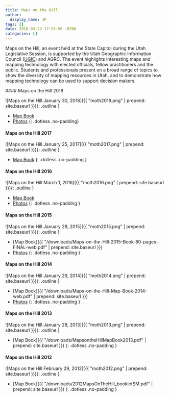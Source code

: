```yaml
---
title: Maps on the Hill
author:
  display_name: JP
tags: []
date: 2016-03-23 17:55:50 -0700
categories: []
---
```

 Maps on the Hill, an event held at the State Capitol during the Utah Legislative Session, is supported by the Utah Geographic Information Council ([UGIC](http://ugic.info/)) and AGRC. The event highlights interesting maps and mapping technology with elected officials, fellow practitioners and the public. Students and professionals present on a broad range of topics to show the diversity of mapping resources in Utah, and to demonstrate how mapping technology can be used to support decision makers.

<div class="flex flex--row flex--wrap flex--around" markdown="1">

  <div markdown="1">
#### Maps on the Hill 2018

![Maps on the Hill January 30, 2018]({{ "moth2018.png" | prepend: site.baseurl }}){: .outline }

- [Map Book](https://drive.google.com/file/d/1i4_Lm8E0Rb2GpETe1K43DgkKD6maFufy/view?usp=sharing)
- [Photos](https://drive.google.com/drive/folders/1Vn9oYHVd1-mvQTA0TYB4yoNcSc0r50md?usp=sharing)
{: .dotless .no-padding}
  </div>
  <div markdown="1">
#### Maps on the Hill 2017

![Maps on the Hill January 25, 2017]({{ "moth2017.png" | prepend: site.baseurl }}){: .outline }

- [Map Book](https://drive.google.com/file/d/0BxoOAQyOvGgaNmdVdC1XSFVWdms/)
{: .dotless .no-padding }
  </div>
  <div markdown="1">
#### Maps on the Hill 2016

![Maps on the Hill March 1, 2016]({{ "moth2016.png" | prepend: site.baseurl }}){: .outline }

- [Map Book](https://drive.google.com/file/d/0B0ScYXX9W5INQzdEZk40cVFnY2M/view)
- [Photos](https://drive.google.com/folderview?id=0B2TozNhMXSiedlBmREtjdzFEUHc&usp=sharing)
{: .dotless .no-padding }
  </div>
  <div markdown="1">
#### Maps on the Hill 2015

![Maps on the Hill January 28, 2015]({{ "moth2015.png" | prepend: site.baseurl }}){: .outline }

- [Map Book]({{ "/downloads/Maps-on-the-Hill-2015-Book-80-pages-FINAL-web.pdf" | prepend: site.baseurl }})
- [Photos](https://www.flickr.com/photos/118521371@N02/sets/72157650544752656/)
{: .dotless .no-padding }
  </div>
  <div markdown="1">
#### Maps on the Hill 2014

![Maps on the Hill January 29, 2014]({{ "moth2014.png" | prepend: site.baseurl }}){: .outline }

- [Map Book]({{ "/downloads/Maps-on-the-Hill-Map-Book-2014-web.pdf" | prepend: site.baseurl }})
- [Photos](https://www.flickr.com/photos/118521371@N02/albums/72157641427057164)
{: .dotless .no-padding }
  </div>
  <div markdown="1">
#### Maps on the Hill 2013

![Maps on the Hill January 28, 2013]({{ "moth2013.png" | prepend: site.baseurl }}){: .outline }

- [Map Book]({{ "/downloads/MapsontheHillMapBook2013.pdf" | prepend: site.baseurl }})
{: .dotless .no-padding }
  </div>
  <div markdown="1">
#### Maps on the Hill 2012

![Maps on the Hill February 29, 2012]({{ "moth2012.png" | prepend: site.baseurl }}){: .outline }

- [Map Book]({{ "/downloads/2012MapsOnTheHill_bookletSM.pdf" | prepend: site.baseurl }})
{: .dotless .no-padding }
  </div>
</div>
